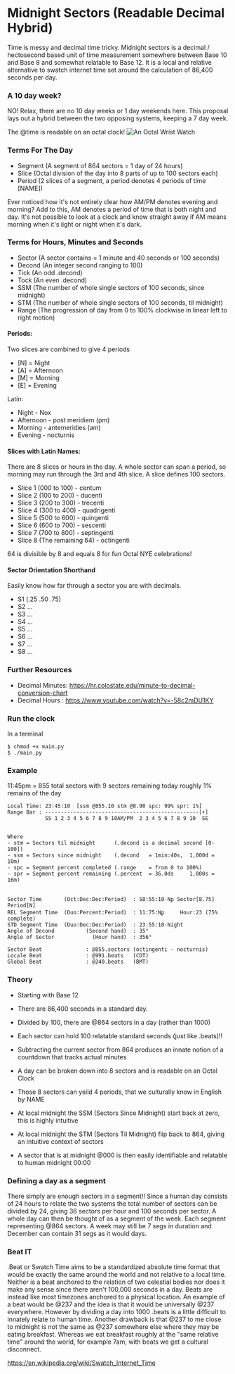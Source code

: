 # Midnight Sectors (Readable Decimal Hybrid)
Time is messy and decimal time tricky. Midnight sectors is a decimal / hectosecond based unit of time measurement somewhere between Base 10 and Base 8 and somewhat relatable to Base 12. It is a local and relative alternative to swatch internet time set around the calculation of 86,400 seconds per day. 

### A 10 day week?
NO! Relax, there are no 10 day weeks or 1 day weekends here. This proposal lays out a hybrid between the two opposing systems, keeping a 7 day week.


The @time is readable on an octal clock!
![An Octal Wrist Watch](https://rlv.zcache.com/octal_clock_base_eight_wrist_watch-r96038d637caa4f628250eaf51195ed92_zd5ip_630.jpg?rlvnet=1&view_padding=%5B285%2C0%2C285%2C0%5D)

### Terms For The Day
- Segment (A segment of 864 sectors = 1 day of 24 hours)
- Slice   (Octal division of the day into 8 parts of up to 100 sectors each)
- Period  (2 slices of a segment, a period denotes 4 periods of time [NAME])

Ever noticed how it's not entirely clear how AM/PM denotes evening and morning? Add to this, AM denotes a period of time that is both night and day. It's not possible to look at a clock and know straight away if AM means morning when it's light or night when it's dark.

### Terms for Hours, Minutes and Seconds
- Sector  (A sector contains = 1 minute and 40 seconds or 100 seconds)
- Decond  (An integer second ranging to 100)
- Tick    (An odd  .decond)
- Tock    (An even .decond)
- SSM     (The number of whole single sectors of 100 seconds, since midnight)
- STM     (The number of whole single sectors of 100 seconds, til midnight)
- Range   (The progression of day from 0 to 100% clockwise in linear left to right motion)

#### Periods:
Two slices are combined to give 4 periods
- [N] = Night
- [A] = Afternoon
- [M] = Morning
- [E] = Evening

Latin:
- Night     - Nox
- Afternoon - post meridiem (pm)
- Morning   - antemeridies (am)
- Evening   - nocturnis

#### Slices with Latin Names:
There are 8 slices or hours in the day. A whole sector can span a period, so morning may run through the 3rd and 4th slice. A slice defines 100 sectors.

- Slice 1 (000 to 100) - centum
- Slice 2 (100 to 200) - ducenti
- Slice 3 (200 to 300) - trecenti
- Slice 4 (300 to 400) - quadrigenti
- Slice 5 (500 to 600) - quingenti
- Slice 6 (600 to 700) - sescenti
- Slice 7 (700 to 800) - septingenti
- Slice 8 (The remaining 64) - octingenti

64 is divisible by 8 and equals 8 for fun Octal NYE celebrations!

#### Sector Orientation Shorthand
Easily know how far through a sector you are with decimals.

- S1 (.25 .50 .75)
- S2 ...
- S3 ...
- S4 ...
- S5 ...
- S6 ...
- S7 ... 
- S8 ...

### Further Resources
- Decimal Minutes: https://hr.colostate.edu/minute-to-decimal-conversion-chart
- Decimal Hours  : https://www.youtube.com/watch?v=-58c2mDU1KY



### Run the clock
In a terminal
```
$ chmod +x main.py
$ ./main.py
```

### Example
11:45pm = 855 total sectors with 9 sectors remaining today roughly 1% remains of the day
```
Local Time: 23:45:10  [ssm @855.10 stm @8.90 spc: 99% spr: 1%]
Range Bar : -------------------------------------------------[+]
            SS 1 2 3 4 5 6 7 8 9 10AM/PM  2 3 4 5 6 7 8 9 10  SE


Where
- stm = Sectors til midnight      (.decond is a decimal second [0-100])
- ssm = Sectors since midnight    (.decond   = 1min:40s,  1,000d = 10m)
- spc = Segment percent completed (.range    = from 0 to 100%)
- spr = Segment percent remaining (.percent  = 36.0ds     1,000s = 16m)


Sector Time       (Oct:Dec:Dec:Period)  : S8:55:10⋅Nꝑ Sector[8.75] Period[N]
REL Segment Time  (Duo:Percent:Period)  : 11:75:Nꝑ     Hour:23 (75% complete)
STD Segment Time  (Duo:Dec:Dec:Period)  : 23:55:10⋅Night
Angle of Decond          (Second hand)  : 35°
Angle of Sector            (Hour hand)  : 356°

Sector Beat              : @855.sectors (octingenti - nocturnis)
Locale Beat              : @991.beats   (CDT)
Global Beat              : @240.beats   (BMT)

```

### Theory
- Starting with Base 12
- There are 86,400 seconds in a standard day.
- Divided by 100, there are @864 sectors in a day (rather than 1000)
- Each sector can hold 100 relatable standard seconds (just like .beats)!!
- Subtracting the current sector from 864 produces an innate notion of a countdown that tracks actual minutes

- A day can be broken down into 8 sectors and is readable on an Octal Clock

- Those 8 sectors can yeild 4 periods, that we culturally know in English by NAME

- At local midnight the SSM (Sectors Since Midnight) start back at zero, this is highly intuitive
- At local midnight the STM (Sectors Til Midnight) flip back to 864, giving an intuitive context of sectors
- A sector that is at midnight @000 is then easily identifiable and relatable to human midnight 00:00

### Defining a day as a segment
There simply are enough sectors in a segment!! Since a human day consists of 24 hours to relate the two systems the total number of sectors can be divided by 24, giving 36 sectors per hour and 100 seconds per sector. A whole day can then be thought of as a segment of the week. Each segment representing @864 sectors. A week may still be 7 segs in duration and December can contain 31 segs as it would days.

### Beat IT
.Beat or Swatch Time aims to be a standardized absolute time format that would be exactly the same around the world and not relative to a local time. Neither is a beat anchored to the relation of two celestial bodies nor does it make any sense since there aren't 100,000 seconds in a day. Beats are instead like most timezones anchored to a physical location. An example of a beat would be @237 and the idea is that it would be universally @237 everywhere. However by dividing a day into 1000 .beats is a little difficult to innately relate to human time. Another drawback is that @237 to me close to midnight is not the same as @237 somewhere else where they may be eating breakfast. Whereas we eat breakfast roughly at the "same relative time" around the world, for example 7am, with beats we get a cultural disconnect. 

https://en.wikipedia.org/wiki/Swatch_Internet_Time

